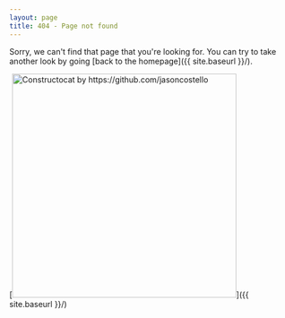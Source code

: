 ```yaml
---
layout: page
title: 404 - Page not found
---
```


Sorry, we can't find that page that you're looking for. You can try to take another look by going [back to the homepage]({{ site.baseurl }}/).

[<img src="{{ site.baseurl }}/images/404.jpg" alt="Constructocat by https://github.com/jasoncostello" style="width: 400px;"/>]({{ site.baseurl }}/)
